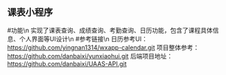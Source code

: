 ## 课表小程序
#功能\n
实现了课表查询、成绩查询、考勤查询、日历功能，包含了课程具体信息、个人界面等UI设计\n
#参考链接\n
日历参考UI：https://github.com/yingnan1314/wxapp-calendar.git
项目整体参考：https://github.com/danbaixi/yunxiaohui.git
后端项目地址：https://github.com/danbaixi/UAAS-API.git
